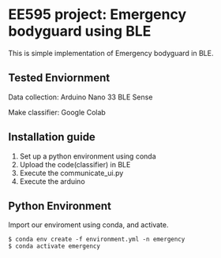 # EE595 project: Emergency bodyguard using BLE
This is simple implementation of Emergency bodyguard in BLE.

## Tested Enviornment
Data collection: Arduino Nano 33 BLE Sense

Make classifier: Google Colab

## Installation guide
1. Set up a python environment using conda
2. Upload the code(classifier) in BLE
3. Execute the communicate_ui.py
4. Execute the arduino

## Python Environment
Import our enviroment using conda, and activate.
```
$ conda env create -f environment.yml -n emergency
$ conda activate emergency
```
